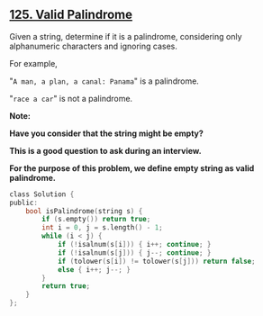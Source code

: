 ## [125. Valid Palindrome](https://leetcode.com/problems/valid-palindrome/#/description)

Given a string, determine if it is a palindrome, considering only alphanumeric characters and ignoring cases.

For example,

"`A man, a plan, a canal: Panama`" is a palindrome.

"`race a car`" is not a palindrome.

**Note:**

**Have you consider that the string might be empty?**

**This is a good question to ask during an interview.**

**For the purpose of this problem, we define empty string as valid palindrome.**

```c
class Solution {
public:
    bool isPalindrome(string s) {
        if (s.empty()) return true;
        int i = 0, j = s.length() - 1;
        while (i < j) {
            if (!isalnum(s[i])) { i++; continue; }
            if (!isalnum(s[j])) { j--; continue; }
            if (tolower(s[i]) != tolower(s[j])) return false;
            else { i++; j--; }
        }
        return true;
    }
};
```